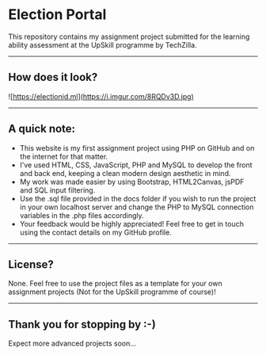 # Election Portal

This repository contains my assignment project submitted for the learning ability assessment at the UpSkill programme by TechZilla.

___
## How does it look?

![https://electionid.ml](https://i.imgur.com/8RQDv3D.jpg)

___
## A quick note:

* This website is my first assignment project using PHP on GitHub and on the internet for that matter.  
* I've used HTML, CSS, JavaScript, PHP and MySQL to develop the front and back end, keeping a clean modern design aesthetic in mind.  
* My work was made easier by using Bootstrap, HTML2Canvas, jsPDF and SQL input filtering.
* Use the .sql file provided in the docs folder if you wish to run the project in your own localhost server and change the PHP to MySQL connection variables in the .php files accordingly.
* Your feedback would be highly appreciated! Feel free to get in touch using the contact details on my GitHub profile.

___
## License?

None. Feel free to use the project files as a template for your own assignment projects (Not for the UpSkill programme of course)!

___
## Thank you for stopping by :-)

Expect more advanced projects soon...
